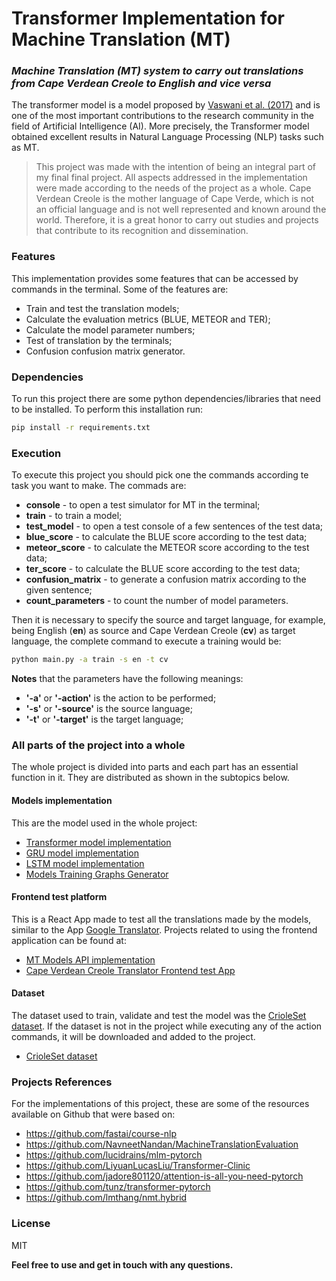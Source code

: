 # Transformer Implementation for Machine Translation (MT)
### _Machine Translation (MT) system to carry out translations from Cape Verdean Creole to English and vice versa_

The transformer model is a model proposed by [Vaswani et al. (2017)] and is one of the most important contributions to the research community in the field of Artificial Intelligence (AI). More precisely, the Transformer model obtained excellent results in Natural Language Processing (NLP) tasks such as MT.

> This project was made with the intention of being an integral part of my final final project.
> All aspects addressed in the implementation were made according to the needs of the project as a whole.
> Cape Verdean Creole is the mother language of Cape Verde, which is not an official language and is not well represented and known around the world. Therefore, it is a great honor to carry out studies and projects that contribute to its recognition and dissemination.


### Features

This implementation provides some features that can be accessed by commands in the terminal. Some of the features are:

- Train and test the translation models;
- Calculate the evaluation metrics (BLUE, METEOR and TER);
- Calculate the model parameter numbers;
- Test of translation by the terminals;
- Confusion confusion matrix generator.


### Dependencies

To run this project there are some python dependencies/libraries that need to be installed.
To perform this installation run:
```sh
pip install -r requirements.txt
```


### Execution
To execute this project you should pick one the commands according te task you want to make. The commads are:
- **console** - to open a test simulator for MT in the terminal;
- **train** - to train a model;
- **test_model** - to open a test console of a few sentences of the test data;
- **blue_score** - to calculate the BLUE score according to the test data;
- **meteor_score** - to calculate the METEOR score according to the test data;
- **ter_score** - to calculate the BLUE score according to the test data;
- **confusion_matrix** - to generate a confusion matrix according to the given sentence;
- **count_parameters** - to count the number of model parameters.

Then it is necessary to specify the source and target language, for example, being English (**en**) as source and Cape Verdean Creole (**cv**) as target language, the complete command to execute a training would be:
```sh
python main.py -a train -s en -t cv
```
**Notes** that the parameters have the following meanings:
- **'-a'** or **'-action'** is the action to be performed;
- **'-s'** or **'-source'** is the source language;
- **'-t'** or **'-target'** is the target language;


### All parts of the project into a whole
The whole project is divided into parts and each part has an essential function in it.
They are distributed as shown in the subtopics below.


#### Models implementation
This are the model used in the whole project:

- [Transformer model implementation]
- [GRU model implementation]
- [LSTM model implementation]
- [Models Training Graphs Generator]


#### Frontend test platform
This is a React App made to test all the translations made by the models, similar to the App [Google Translator]. 
Projects related to using the frontend application can be found at:

- [MT Models API implementation]
- [Cape Verdean Creole Translator Frontend test App]


#### Dataset
The dataset used to train, validate and test the model was the [CrioleSet dataset].
If the dataset is not in the project while executing any of the action commands, it will be downloaded and added to the project.

- [CrioleSet dataset]


### Projects References
For the implementations of this project, these are some of the resources available on Github that were based on:

- https://github.com/fastai/course-nlp
- https://github.com/NavneetNandan/MachineTranslationEvaluation
- https://github.com/lucidrains/mlm-pytorch
- https://github.com/LiyuanLucasLiu/Transformer-Clinic
- https://github.com/jadore801120/attention-is-all-you-need-pytorch
- https://github.com/tunz/transformer-pytorch
- https://github.com/lmthang/nmt.hybrid


### License

MIT


**Feel free to use and get in touch with any questions.**

[//]: # (These are reference links used in the body of this note and get stripped out when the markdown processor does its job. There is no need to format nicely because it shouldn't be seen. Thanks SO - http://stackoverflow.com/questions/4823468/store-comments-in-markdown-syntax)

   [Vaswani et al. (2017)]: <http://arxiv.org/abs/1706.03762>
   [Transformer model implementation]: <https://github.com/robertocarlosmedina/attention-transformer-translator>
   [GRU model implementation]: <https://github.com/robertocarlosmedina/rnn-gru-attention-translator>
   [LSTM model implementation]: <https://github.com/robertocarlosmedina/rnn-lstm-translator>
   [MT Models API implementation]: <https://github.com/robertocarlosmedina/machine-translation-models-api>
   [CrioleSet dataset]: <https://github.com/robertocarlosmedina/crioleSet>
   [Cape Verdean Creole Translator Frontend test App]: <https://github.com/robertocarlosmedina/cv-creole-translator>
   [Models Training Graphs Generator]: <https://github.com/robertocarlosmedina/models-graphs-generator>
   [Google Translator]: <https://translate.google.com>
